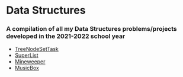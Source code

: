 # Data Structures

### A compilation of all my Data Structures problems/projects developed in the 2021-2022 school year

- <a href="https://github.com/aadikatyal/DataStructures/tree/master/src/node">TreeNodeSetTask</a>
- <a href="https://github.com/aadikatyal/DataStructures/tree/master/src/superlist">SuperList</a>
- <a href="https://github.com/aadikatyal/DataStructures/tree/master/src/MineSweeper">Mineweeper</a>
- <a href="https://github.com/aadikatyal/DataStructures/tree/master/src/musicbox">MusicBox</a>
